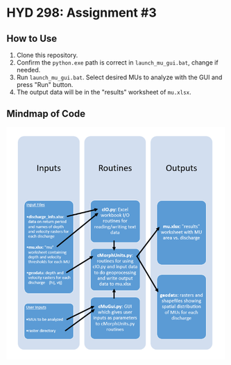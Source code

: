 # HYD 298: Assignment #3

## How to Use

1. Clone this repository.
2. Confirm the `python.exe` path is correct in `launch_mu_gui.bat`, change if needed.
3. Run `launch_mu_gui.bat`. Select desired MUs to analyze with the GUI and press "Run" button.
4. The output data will be in the "results" worksheet of `mu.xlsx`.


## Mindmap of Code
![](mindmap.png)
